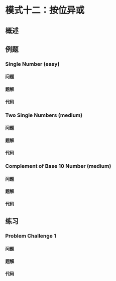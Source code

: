 # 模式十二：按位异或

## 概述


## 例题

### Single Number (easy)

#### 问题

#### 题解

#### 代码

### Two Single Numbers (medium)

#### 问题

#### 题解

#### 代码

### Complement of Base 10 Number (medium)

#### 问题

#### 题解

#### 代码

## 练习

### Problem Challenge 1

#### 问题

#### 题解

#### 代码

